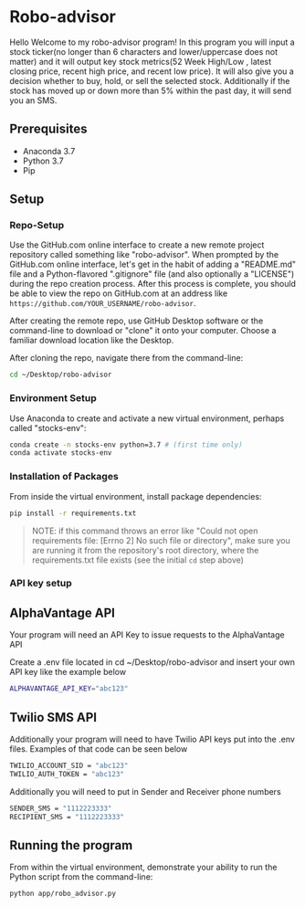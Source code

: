 # Robo-advisor 
Hello Welcome to my robo-advisor program! In this program you will input a stock ticker(no longer than 6 characters and lower/uppercase does not matter) and it will output key stock metrics(52 Week High/Low , latest closing price, recent high price, and recent low price). It will also give you a decision whether to buy, hold, or sell the selected stock. Additionally if the stock has moved up or down more than 5% within the past day, it will send you an SMS. 

## Prerequisites

  + Anaconda 3.7
  + Python 3.7
  + Pip

## Setup

### Repo-Setup
Use the GitHub.com online interface to create a new remote project repository called something like "robo-advisor". When prompted by the GitHub.com online interface, let's get in the habit of adding a "README.md" file and a Python-flavored ".gitignore" file (and also optionally a "LICENSE") during the repo creation process. After this process is complete, you should be able to view the repo on GitHub.com at an address like `https://github.com/YOUR_USERNAME/robo-advisor`.

After creating the remote repo, use GitHub Desktop software or the command-line to download or "clone" it onto your computer. Choose a familiar download location like the Desktop.

After cloning the repo, navigate there from the command-line:

```sh
cd ~/Desktop/robo-advisor
```
### Environment Setup
Use Anaconda to create and activate a new virtual environment, perhaps called "stocks-env":

```sh
conda create -n stocks-env python=3.7 # (first time only)
conda activate stocks-env
```
### Installation of Packages
From inside the virtual environment, install package dependencies:

```sh
pip install -r requirements.txt
```

> NOTE: if this command throws an error like "Could not open requirements file: [Errno 2] No such file or directory", make sure you are running it from the repository's root directory, where the requirements.txt file exists (see the initial `cd` step above)

### API key setup

## AlphaVantage API
Your program will need an API Key to issue requests to the AlphaVantage API

Create a .env file located in cd ~/Desktop/robo-advisor and insert your own API key like the example below

```sh
ALPHAVANTAGE_API_KEY="abc123"
```
## Twilio SMS API
Additionally your program will need to have Twilio API keys put into the .env files. Examples of that code can be seen below

```sh
TWILIO_ACCOUNT_SID = "abc123"
TWILIO_AUTH_TOKEN = "abc123"
```
Additionally you will need to put in Sender and Receiver phone numbers
```sh
SENDER_SMS = "1112223333"
RECIPIENT_SMS = "1112223333"
```

## Running the program

From within the virtual environment, demonstrate your ability to run the Python script from the command-line:

```sh
python app/robo_advisor.py
```
